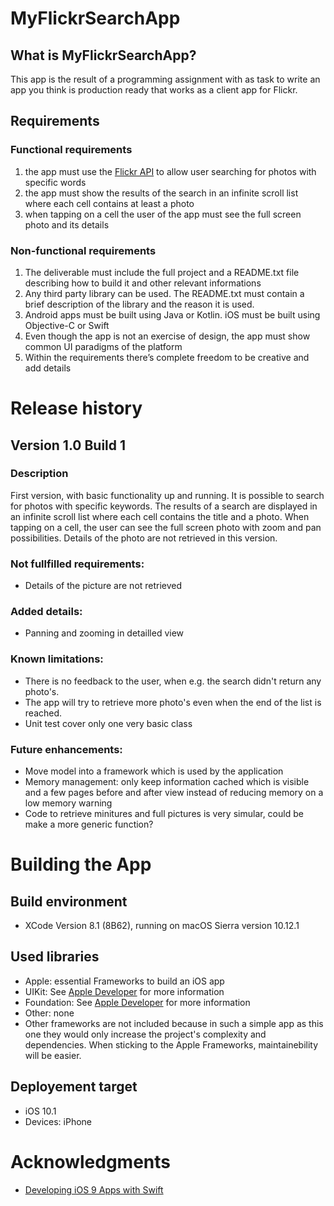 # MyFlickrSearchApp

## What is MyFlickrSearchApp?
This app is the result of a programming assignment with as task to write an app you think is production ready that works as a client app for Flickr.

## Requirements

### Functional requirements
1. the app must use the [Flickr API](https://www.flickr.com/services/api/) to allow user searching for photos with specific words
2. the app must show the results of the search in an infinite scroll list where each cell contains at least a photo
3. when tapping on a cell the user of the app must see the full screen photo and its details

### Non-functional requirements
1. The deliverable must include the full project and a README.txt file describing how to build it and other relevant informations
2. Any third party library can be used. The README.txt must contain a brief description of the library and the reason it is used.
3. Android apps must be built using Java or Kotlin. iOS must be built using Objective-C or Swift
4. Even though the app is not an exercise of design, the app must show common UI paradigms of the platform
5. Within the requirements there’s complete freedom to be creative and add details

# Release history

## Version 1.0 Build 1

### Description
First version, with basic functionality up and running. It is possible to search for photos with specific keywords. The results of a search are displayed in an infinite scroll list where each cell contains the title and a photo. When tapping on a cell, the user can see the full screen photo with zoom and pan possibilities. Details of the photo are not retrieved in this version.

### Not fullfilled requirements:
* Details of the picture are not retrieved

### Added details:
* Panning and zooming in detailled view

### Known limitations:
* There is no feedback to the user, when e.g. the search didn't return any photo's.
* The app will try to retrieve more photo's even when the end of the list is reached.
* Unit test cover only one very basic class

### Future enhancements: 
* Move model into a framework which is used by the application
* Memory management: only keep information cached which is visible and a few pages before and after view instead of reducing memory on a low memory warning
* Code to retrieve minitures and full pictures is very simular, could be make a more generic function?

# Building the App

## Build environment
* XCode Version 8.1 (8B62), running on macOS Sierra version 10.12.1

## Used libraries
* Apple: essential Frameworks to build an iOS app
 * UIKit: See [Apple Developer](https://developer.apple.com/reference/uikit) for more information
 * Foundation: See [Apple Developer](https://developer.apple.com/reference/foundation) for more information
* Other: none
 * Other frameworks are not included because in such a simple app as this one they would only increase the project's complexity and dependencies. When sticking to the Apple Frameworks, maintainebility will be easier.
 
## Deployement target
* iOS 10.1
* Devices: iPhone

# Acknowledgments
* [Developing iOS 9 Apps with Swift](https://itunes.apple.com/us/course/developing-ios-9-apps-swift/id1104579961)
